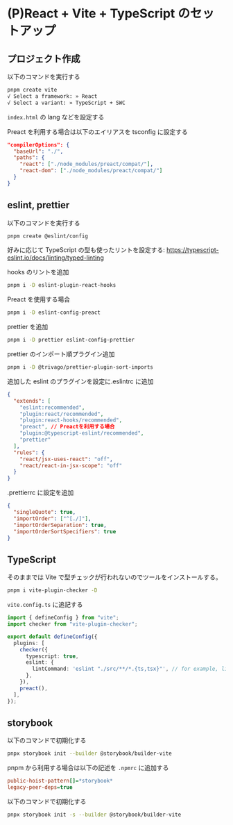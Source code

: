# (P)React + Vite + TypeScript のセットアップ

## プロジェクト作成

以下のコマンドを実行する

```sh
pnpm create vite
√ Select a framework: » React
√ Select a variant: » TypeScript + SWC
```

`index.html` の lang などを設定する

Preact を利用する場合は以下のエイリアスを tsconfig に設定する

```json
"compilerOptions": {
  "baseUrl": "./",
  "paths": {
    "react": ["./node_modules/preact/compat/"],
    "react-dom": ["./node_modules/preact/compat/"]
  }
}
```

## eslint, prettier

以下のコマンドを実行する

```sh
pnpm create @eslint/config
```

好みに応じて TypeScript の型も使ったリントを設定する: https://typescript-eslint.io/docs/linting/typed-linting

hooks のリントを追加

```sh
pnpm i -D eslint-plugin-react-hooks
```

Preact を使用する場合

```sh
pnpm i -D eslint-config-preact
```

prettier を追加

```sh
pnpm i -D prettier eslint-config-prettier
```

prettier のインポート順プラグイン追加

```sh
pnpm i -D @trivago/prettier-plugin-sort-imports
```

追加した eslint のプラグインを設定に.eslintrc に追加

```json
{
  "extends": [
    "eslint:recommended",
    "plugin:react/recommended",
    "plugin:react-hooks/recommended",
    "preact", // Preactを利用する場合
    "plugin:@typescript-eslint/recommended",
    "prettier"
  ],
  "rules": {
    "react/jsx-uses-react": "off",
    "react/react-in-jsx-scope": "off"
  }
}
```

.prettierrc に設定を追加

```json
{
  "singleQuote": true,
  "importOrder": ["^[./]"],
  "importOrderSeparation": true,
  "importOrderSortSpecifiers": true
}
```

## TypeScript

そのままでは Vite で型チェックが行われないのでツールをインストールする。

```sh
pnpm i vite-plugin-checker -D
```

`vite.config.ts` に追記する

```ts
import { defineConfig } from "vite";
import checker from "vite-plugin-checker";

export default defineConfig({
  plugins: [
    checker({
      typescript: true,
      eslint: {
        lintCommand: 'eslint "./src/**/*.{ts,tsx}"', // for example, lint .ts & .tsx
      },
    }),
    preact(),
  ],
});
```

## storybook

以下のコマンドで初期化する

```sh
pnpx storybook init --builder @storybook/builder-vite
```

pnpm から利用する場合は以下の記述を `.npmrc` に追加する

```ini
public-hoist-pattern[]=*storybook*
legacy-peer-deps=true
```

以下のコマンドで初期化する

```sh
pnpx storybook init -s --builder @storybook/builder-vite
```
